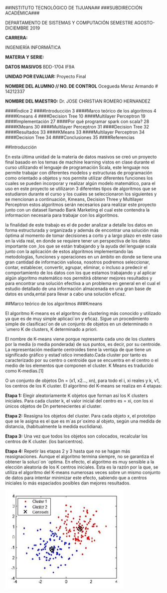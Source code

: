##INSTITUTO TECNOLÓGICO DE TIJUANA##
###SUBDIRECCIÓN ACADÉMICA###

DEPARTAMENTO DE SISTEMAS Y COMPUTACIÓN
SEMESTRE AGOSTO- DICIEMBRE 2019

**CARRERA:**

INGENIERÍA INFORMÁTICA

**MATERIA Y SERIE:**

**DATOS MASIVOS** BDD-1704 IF9A

**UNIDAD POR EVALUAR:**
Proyecto Final


**NOMBRE DEL ALUMNO // NO. DE CONTROL**
Ocegueda Meraz Armando # 14212337


**NOMBRE DEL MAESTRO:**
Dr. JOSE CHRISTIAN ROMERO HERNANDEZ



####Índice	2
####Introducción	3
####Marco teórico de los algoritmos	4
####Kmeans	4
####Decision Tree	10
####Multilayer Perceptron	19
####Implementación	27
####Por qué programar spark con scala?	28
####KMeans	30
####Multilayer Perceptron	31
####Decision Tree	32
####Resultados	33
####KMeans	33
####Multilayer Perceptron	34
####Decision Tree	34
####Conclusiones	35
####Referencias






 ##Introducción


En esta última unidad de la materia de datos masivos se creó un proyecto final  basado en los temas de machine learning vistos en clase durante el curso  utilizando el  lenguaje de programación  Scala, este lenguaje nos permite trabajar con diferentes modelos y estructuras de programación como orientado a objetos y nos permite utilizar diferentes funciones los cuales se pueden incorporar y realizar  algún modelo matemático, para el uso en este proyecto se utilizaron  3 diferentes tipos de algoritmos que se estudiaron durante el curso y los cuales se seleccionaron los siguientes y se  mencionan a continuación,  Kmeans, Decision Three y Multilayer Perceptron estos algoritmos  serán necesarios para realizar este proyecto junto con un dataset llamado Bank Marketing el cual este contendra la informacion necesaria para trabajar con los algoritmos. 

 la finalidad de este trabajo  es el de poder   analizar a detalle los datos en forma estructurada y organizada y además de encontrar una solución más óptima al momento de tomar decisiones a corto y a largo plazo  en este caso en la vida real, en donde se requiere tener un perspectiva de los datos importante con ,los que se están trabajando  y la ayuda del lenguaje scala junto con la aplicación de estos algoritmos implementando las metodologías, funciones y operaciones en un ámbito en donde se tiene una  gran cantidad de información valiosa, nosotros podremos seleccionar, contar, establecer, convertir, agrupar,  eliminar, o incluso a predecir el comportamiento de los datos con los que estamos trabajando y al aplicar  algún algoritmo  matemático nos permitirá obtener mejores resultados y para encontrar una solución efectiva a un problema en general  en el cual el estudio detallado de una información almacenada en una gran base de datos es unda,ental para llevar a cabo una solución eficaz.


##Marco teórico de los algoritmos
###Kmeans

El algoritmo K-means es el algoritmo de clustering más conocido y utilizado ya que es de muy simple aplicaci´on y eficaz. Sigue un procedimiento simple de clasificaci´on de un conjunto de objetos en un determinado n´umero K de clusters, K determinado a priori. 

El nombre de K-means viene porque representa cada uno de los clusters por la media (o media ponderada) de sus puntos, es decir, por su centroide. La representación mediante centroides tiene la ventaja de que tiene un significado gráfico y estad´ıstico inmediato.Cada cluster por tanto es caracterizado por su centro o centroide que se encuentra en el centro o el medio de los elementos que componen el cluster. K Means es traducido como K-medias.[1]


O un conjunto de objetos Dn = (x1, x2..., xn), para todo el i, xi reales y k, ν1, los centros de los K cluster. El algoritmo del K-means se realiza en 4 etapas:

**Etapa 1:** Elegir aleatoriamente K objetos que forman así los K clusters iniciales. Para cada cluster k, el valor inicial del centro es = xi, con los xi únicos objetos de Dn pertenecientes al cluster.

**Etapa 2:** Reasigna los objetos del cluster. Para cada objeto x, el prototipo que se le asigna es el que es m´as pr´oximo al objeto, según una medida de distancia, (habitualmente la medida euclidiana).

**Etapa 3:** Una vez que todos los objetos son colocados, recalcular los centros de K cluster. (los baricentros). 



**Etapa 4:** Repetir las etapas 2 y 3 hasta que no se hagan más reasignaciones. Aunque el algoritmo termina siempre, no se garantiza el obtener la soluci´on ´optima. En efecto, el algoritmo es muy sensible a la elección aleatoria de los K centros iniciales. Esta es la razón por la que, se utiliza el algoritmo del K-means numerosas veces sobre un mismo conjunto de datos para intentar minimizar este efecto, sabiendo que a centros iniciales lo más espaciados posibles dan mejores resultados.

![Texto alternativo](/home/armando/Escritorio/1.jpg "Figura 1 .representación gráfica de los clusters fijado con sus respectivos centroide.")
